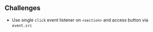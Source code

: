 
## Challenges

* Use single `click` event listener on `<section>` and access button via `event.src`